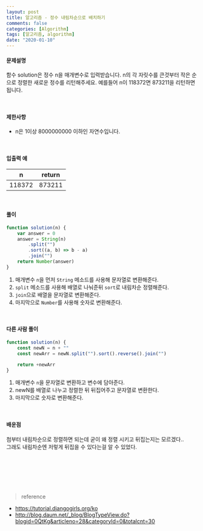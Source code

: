 ```yaml
---
layout: post
title: 알고리즘 - 정수 내림차순으로 배치하기
comments: false
categories: [Algorithm]
tags: [알고리즘, algorithm]
date: "2020-01-10"
---
```


#### 문제설명

함수 solution은 정수 n을 매개변수로 입력받습니다. n의 각 자릿수를 큰것부터 작은 순으로 정렬한 새로운 정수를 리턴해주세요. 예를들어 n이 118372면 873211을 리턴하면 됩니다.

<br>

#### 제한사항

-   n은 1이상 8000000000 이하인 자연수입니다.

<br>

#### 입출력 예

| n      | return |
| ------ | ------ |
| 118372 | 873211 |

<br>

#### **풀이**

```javascript
function solution(n) {
    var answer = 0
    answer = String(n)
        .split("")
        .sort((a, b) => b - a)
        .join("")
    return Number(answer)
}
```

1. 매개변수 `n`을 먼저 `String` 메소드를 사용해 문자열로 변환해준다.
2. `split` 메소드를 사용해 배열로 나눠준뒤 `sort`로 내림차순 정렬해준다.
3. `join`으로 배열을 문자열로 변환해준다.
4. 마지막으로 `Number`를 사용해 숫자로 변환해준다.

<br>

#### **다른 사람 풀이**

```javascript
function solution(n) {
    const newN = n + ""
    const newArr = newN.split("").sort().reverse().join("")

    return +newArr
}
```

1. 매개변수 `n`을 문자열로 변환하고 변수에 담아준다.
2. newN를 배열로 나누고 정렬한 뒤 뒤집어주고 문자열로 변환한다.
3. 마지막으로 숫자로 변환해준다.

<br>

#### **배운점**

첨부터 내림차순으로 정렬하면 되는데 굳이 왜 정렬 시키고 뒤집는지는 모르겠다..  
그래도 내림차순엔 저렇게 뒤집을 수 있다는걸 알 수 있었다.

<br><br><br><br><br>

> <subtitle>reference</subtitle>

-   https://tutorial.djangogirls.org/ko
-   http://blog.daum.net/_blog/BlogTypeView.do?blogid=0QtKg&articleno=28&categoryId=0&totalcnt=30

<br><br><br><br><br>
